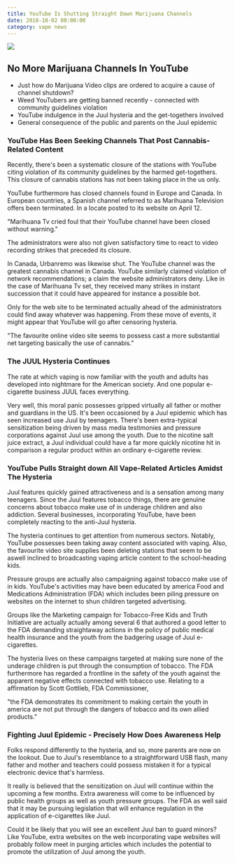 ```yaml
---
title: YouTube Is Shutting Straight Down Marijuana Channels
date: 2018-10-02 08:00:00
category: vape news
---
```


![](/images/1.jpg)

## No More Marijuana Channels In YouTube

 - Just how do Marijuana Video clips are ordered to acquire a cause of channel shutdown?
 - Weed YouTubers are getting banned recently - connected with community guidelines violation
 - YouTube indulgence in the Juul hysteria and the get-togethers involved
 - General consequence of the public and parents on the Juul epidemic

### YouTube Has Been Seeking Channels That Post Cannabis-Related Content
Recently, there's been a systematic closure of the stations with YouTube citing violation of its community guidelines by the harmed get-togethers. This closure of cannabis stations has not been taking place in the us only.

YouTube furthermore has closed channels found in Europe and Canada. In European countries, a Spanish channel referred to as Marihuana Television offers been terminated. In a locate posted to its website on April 12.

"Marihuana Tv cried foul that their YouTube channel have been closed without warning."

<!-- more -->

The administrators were also not given satisfactory time to react to video recording strikes that preceded its closure.

In Canada, Urbanremo was likewise shut. The YouTube channel was the greatest cannabis channel in Canada. YouTube similarly claimed violation of network recommendations; a claim the website administrators deny. Like in the case of Marihuana Tv set, they received many strikes in instant succession that it could have appeared for instance a possible bot.

Only for the web site to be terminated actually ahead of the administrators could find away whatever was happening. From these move of events, it might appear that YouTube will go after censoring hysteria.

"The favourite online video site seems to possess cast a more substantial net targeting basically the use of cannabis."

### The JUUL Hysteria Continues
The rate at which vaping is now familiar with the youth and adults has developed into nightmare for the American society. And one popular e-cigarette business JUUL faces everything.

Very well, this moral panic possesses gripped virtually all father or mother and guardians in the US. It's been occasioned by a Juul epidemic which has seen increased use Juul by teenagers. There's been extra-typical sensitization being driven by mass media testimonies and pressure corporations against Juul use among the youth. Due to the nicotine salt juice extract, a Juul individual could have a far more quickly nicotine hit in comparison a regular product within an ordinary e-cigarette review.

### YouTube Pulls Straight down All Vape-Related Articles Amidst The Hysteria
Juul features quickly gained attractiveness and is a sensation among many teenagers. Since the Juul features tobacco things, there are genuine concerns about tobacco make use of in underage children and also addiction. Several businesses, incorporating YouTube, have been completely reacting to the anti-Juul hysteria.

The hysteria continues to get attention from numerous sectors. Notably, YouTube possesses been taking away content associated with vaping. Also, the favourite video site supplies been deleting stations that seem to be aswell inclined to broadcasting vaping article content to the school-heading kids.

Pressure groups are actually also campaigning against tobacco make use of in kids. YouTube's activities may have been educated by america Food and Medications Administration (FDA) which includes been piling pressure on websites on the internet to shun children targeted advertising.

Groups like the Marketing campaign for Tobacco-Free Kids and Truth Initiative are actually actually among several 6 that authored a good letter to the FDA demanding straightaway actions in the policy of public medical health insurance and the youth from the badgering usage of Juul e-cigarettes.

The hysteria lives on these campaigns targeted at making sure none of the underage children is put through the consumption of tobacco. The FDA furthermore has regarded a frontline in the safety of the youth against the apparent negative effects connected with tobacco use. Relating to a affirmation by Scott Gottlieb, FDA Commissioner,

"the FDA demonstrates its commitment to making certain the youth in america are not put through the dangers of tobacco and its own allied products."

### Fighting Juul Epidemic - Precisely How Does Awareness Help
Folks respond differently to the hysteria, and so, more parents are now on the lookout. Due to Juul's resemblance to a straightforward USB flash, many father and mother and teachers could possess mistaken it for a typical electronic device that's harmless.

It really is believed that the sensitization on Juul will continue within the upcoming a few months. Extra awareness will come to be influenced by public health groups as well as youth pressure groups. The FDA as well said that it may be pursuing legislation that will enhance regulation in the application of e-cigarettes like Juul.

Could it be likely that you will see an excellent Juul ban to guard minors? Like YouTube, extra websites on the web incorporating vape websites will probably follow meet in purging articles which includes the potential to promote the utilization of Juul among the youth.
